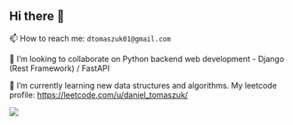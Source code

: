 ## Hi there 👋

📫 How to reach me: `dtomaszuk01@gmail.com`

👯 I’m looking to collaborate on Python backend web development - Django (Rest Framework) / FastAPI

🌱 I’m currently learning new data structures and algorithms. My leetcode profile: https://leetcode.com/u/daniel_tomaszuk/

![](https://leetcard.jacoblin.cool/daniel_tomaszuk?ext=heatmap?cache=1800)



<!--
**daniel-tomaszuk/daniel-tomaszuk** is a ✨ _special_ ✨ repository because its `README.md` (this file) appears on your GitHub profile.

Here are some ideas to get you started:

- 🔭 I’m currently working on ...
- 🌱 I’m currently learning ...
- 👯 I’m looking to collaborate on ...
- 🤔 I’m looking for help with ...
- 💬 Ask me about ...
- 📫 How to reach me: ...
- 😄 Pronouns: ...
- ⚡ Fun fact: ...
-->
